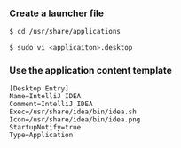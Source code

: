 ### Create a launcher file

```bash
$ cd /usr/share/applications
```

```bash
$ sudo vi <applicaiton>.desktop
```

### Use the application content template
```text
[Desktop Entry]
Name=IntelliJ IDEA
Comment=IntelliJ IDEA
Exec=/usr/share/idea/bin/idea.sh
Icon=/usr/share/idea/bin/idea.png
StartupNotify=true
Type=Application
```
